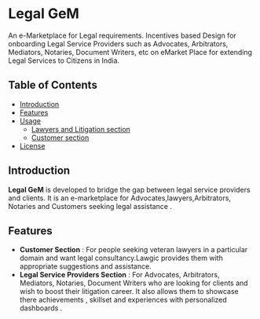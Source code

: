 # Legal GeM
An e-Marketplace for Legal requirements.
Incentives based Design for onboarding Legal Service Providers such as Advocates, Arbitrators, Mediators, Notaries, Document Writers, etc on eMarket Place for extending Legal Services to Citizens in India.
## Table of Contents

- [Introduction](#introduction)
- [Features](#features)
- [Usage](#usage)
  - [Lawyers and Litigation section](#lawyer)
  - [Customer section](#user)
- [License](#license)
## Introduction
**Legal GeM** is developed to bridge the gap between legal service providers and clients. It is an e-marketplace for Advocates,lawyers,Arbitrators, Notaries and Customers seeking legal assistance .   

## Features
- **Customer Section** : For people seeking veteran lawyers in a particular domain and want legal consultancy.Lawgic provides them with appropriate suggestions and assistance.
- **Legal Service Providers Section** : For  Advocates, Arbitrators, Mediators, Notaries, Document Writers who are looking for clients and wish to boost their litigation career. It also allows them to showcase there achievements , skillset and experiences with personalized dashboards .

